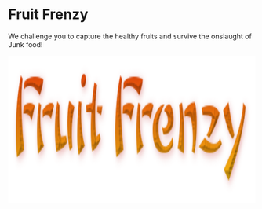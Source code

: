 <h1> Fruit Frenzy</h1>

  <p> We challenge you to capture the healthy fruits and survive the onslaught of Junk food!</p>
  
<img src="https://raw.githubusercontent.com/Ehuang1409/Fruit-Frenzy/master/Fruit%20Frenzy/Gametitle.png" Width=800 Height=300>
